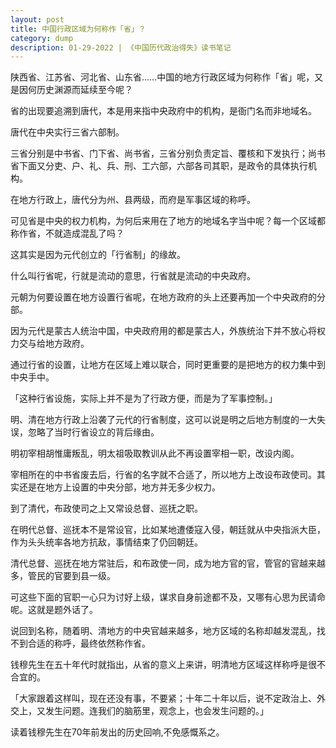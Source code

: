 ```yaml
---
layout: post
title: 中国行政区域为何称作「省」？   
category: dump
description: 01-29-2022 | 《中国历代政治得失》读书笔记
---
```


陕西省、江苏省、河北省、山东省……中国的地方行政区域为何称作「省」呢，又是因何历史渊源而延续至今呢？

省的出现要追溯到唐代，本是用来指中央政府中的机构，是衙门名而非地域名。

唐代在中央实行三省六部制。

三省分别是中书省、门下省、尚书省，三省分别负责定旨、覆核和下发执行；尚书省下面又分吏、户、礼、兵、刑、工六部，六部各司其职，是政令的具体执行机构。

在地方行政上，唐代分为州、县两级，而府是军事区域的称呼。

可见省是中央的权力机构，为何后来用在了地方的地域名字当中呢？每一个区域都称作省，不就造成混乱了吗？

这其实是因为元代创立的「行省制」的缘故。

什么叫行省呢，行就是流动的意思，行省就是流动的中央政府。

元朝为何要设置在地方设置行省呢，在地方政府的头上还要再加一个中央政府的分部。

因为元代是蒙古人统治中国，中央政府用的都是蒙古人，外族统治下并不放心将权力交与给地方政府。

通过行省的设置，让地方在区域上难以联合，同时更重要的是把地方的权力集中到中央手中。

「这种行省设施，实际上并不是为了行政方便，而是为了军事控制。」

明、清在地方行政上沿袭了元代的行省制度，这可以说是明之后地方制度的一大失误，忽略了当时行省设立的背后缘由。

明初宰相胡惟庸叛乱，明太祖吸取教训从此不再设置宰相一职，改设内阁。

宰相所在的中书省废去后，行省的名字就不合适了，所以地方上改设布政使司。其实还是在地方上设置的中央分部，地方并无多少权力。

到了清代，布政使司之上又常设总督、巡抚之职。

在明代总督、巡抚本不是常设官，比如某地遭倭寇入侵，朝廷就从中央指派大臣，作为头头统率各地方抗敌，事情结束了仍回朝廷。

清代总督、巡抚在地方常驻后，和布政使一同，成为地方官的官，管官的官越来越多，管民的官要到县一级。

可这些下面的官职一心只为讨好上级，谋求自身前途都不及，又哪有心思为民请命呢。这就是题外话了。

说回到名称，随着明、清地方的中央官越来越多，地方区域的名称却越发混乱，找不到合适的称呼，最终依然称作省。

钱穆先生在五十年代时就指出，从省的意义上来讲，明清地方区域这样称呼是很不合宜的。

「大家跟着这样叫，现在还没有事，不要紧；十年二十年以后，说不定政治上、外交上，又发生问题。连我们的脑筋里，观念上，也会发生问题的。」

读着钱穆先生在70年前发出的历史回响,不免感慨系之。





